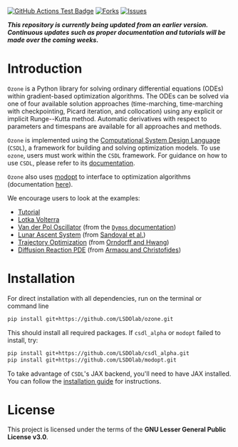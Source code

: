 [![GitHub Actions Test Badge](https://github.com/LSDOlab/ozone/actions/workflows/actions.yml/badge.svg)](https://github.com/ozone/ozone/.github)
[![Forks](https://img.shields.io/github/forks/LSDOlab/ozone.svg)](https://github.com/LSDOlab/ozone/network)
[![Issues](https://img.shields.io/github/issues/LSDOlab/ozone.svg)](https://github.com/LSDOlab/ozone/issues)

**_This repository is currently being updated from an earlier version. Continuous updates such as proper documentation and tutorials will be made over the coming weeks._**

# Introduction
`Ozone` is a Python library for solving ordinary differential equations (ODEs) within gradient-based optimization algorithms. The ODEs can be solved via one of four available solution approaches (time-marching, time-marching with checkpointing, Picard iteration, and collocation) using any explicit or implicit Runge--Kutta method. Automatic derivatives with respect to parameters and timespans are available for all approaches and methods.

`Ozone` is implemented using the [Computational System Design Language](https://github.com/LSDOlab/CSDL_alpha) (`CSDL`), a framework for building and solving optimization models. To use `ozone`, users must work within the `CSDL` framework. For guidance on how to use `CSDL`, please refer to its [documentation](https://csdl-alpha.readthedocs.io/en/latest/). 

`Ozone` also uses [modopt](https://github.com/LSDOlab/modopt) to interface to optimization algorithms (documentation [here](https://modopt.readthedocs.io/en/latest/)).

We encourage users to look at the examples:
* [Tutorial](examples/simple_examples/tutorial.ipynb)
* [Lotka Volterra](examples/simple_examples/lotka_volterra.py)
* [Van der Pol Oscillator](examples/paper_examples/2_van_der_pol_oscillator.py) (from the [`Dymos` documentation](https://openmdao.org/dymos/docs/latest/examples/vanderpol/vanderpol.html))
* [Lunar Ascent System](examples/paper_examples/1_lunar_ascent.py) (from [Sandoval et al.](https://arc.aiaa.org/doi/abs/10.2514/6.2022-0949))
* [Trajectory Optimization](examples/paper_examples/3_trajectory_optimization.py) (from [Orndorff and Hwang](https://arc.aiaa.org/doi/abs/10.2514/6.2022-3485))
* [Diffusion Reaction PDE](examples/paper_examples/4_nonlinear_diffusion_reaction.py) (from [Armaou and Christofides](https://www.sciencedirect.com/science/article/abs/pii/S0009250902004190))

# Installation
For direct installation with all dependencies, run on the terminal or command line
```sh
pip install git+https://github.com/LSDOlab/ozone.git
```
This should install all required packages.
If `csdl_alpha` or `modopt` failed to install, try:
```sh
pip install git+https://github.com/LSDOlab/csdl_alpha.git
pip install git+https://github.com/LSDOlab/modopt.git
```
To take advantage of `CSDL`'s JAX backend, you'll need to have JAX installed. You can follow the [installation guide](https://github.com/jax-ml/jax?tab=readme-ov-file#installation) for instructions.


# License
This project is licensed under the terms of the **GNU Lesser General Public License v3.0**.
